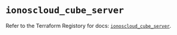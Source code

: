 # `ionoscloud_cube_server`

Refer to the Terraform Registory for docs: [`ionoscloud_cube_server`](https://registry.terraform.io/providers/ionos-cloud/ionoscloud/6.4.4/docs/resources/cube_server).
